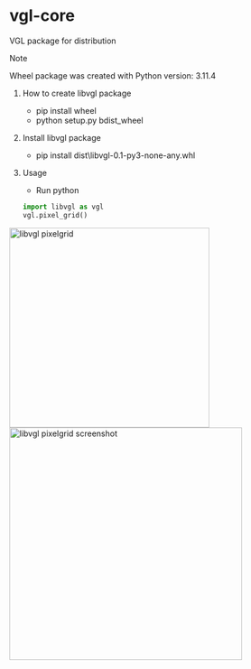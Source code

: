 # vgl-core
VGL package for distribution  
> [!NOTE]
> Wheel package was created with Python version: 3.11.4

1. How to create libvgl package
   - pip install wheel
   - python setup.py bdist_wheel

2. Install libvgl package
   - pip install dist\libvgl-0.1-py3-none-any.whl

3. Usage
   - Run python
   ```Python
   import libvgl as vgl
   vgl.pixel_grid()

<img width="354" alt="libvgl pixelgrid" src="https://github.com/uhwang/vgl-core/assets/43251090/c46a6ea2-c973-4e03-bd5c-0c921013f8e6">


<img width="412" alt="libvgl pixelgrid screenshot" src="https://github.com/uhwang/vgl-core/assets/43251090/47d9bd12-a0a1-4a2e-82eb-78150129a2a9">
